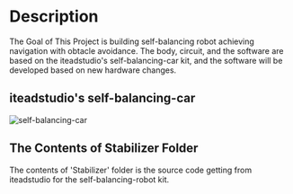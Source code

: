# Description
The Goal of This Project is building self-balancing robot achieving navigation with obtacle avoidance.
The body, circuit, and the software are based on the iteadstudio's self-balancing-car kit, and the software will be developed based on new hardware changes.

## iteadstudio's self-balancing-car
![self-balancing-car](http://blog.iteadstudio.com/wp-content/uploads/image/2015_03/self-balancing-car-3.jpg)

## The Contents of Stabilizer Folder
The contents of 'Stabilizer' folder is the source code getting from iteadstudio for the self-balancing-robot kit.
